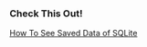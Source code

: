### Check This Out!

[How To See Saved Data of SQLite](https://aboutreact.com/see-saved-data-of-the-sqlite-database-in-device/)
